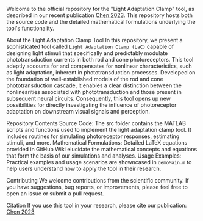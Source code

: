 Welcome to the official repository for the "Light Adaptation Clamp" tool, as described in our recent publication [Chen 2023](https://www.biorxiv.org/content/10.1101/2023.10.20.563304v1). This repository hosts both the source code and the detailed mathematical formulations underlying the tool's functionality.

About the Light Adaptation Clamp Tool
In this repository, we present a sophisticated tool called `Light Adaptation Clamp (LaC)` capable of designing light stimuli that specifically and predictably modulate phototransduction currents in both rod and cone photoreceptors. This tool adeptly accounts for and compensates for nonlinear characteristics, such as light adaptation, inherent in phototransduction processes. Developed on the foundation of well-established models of the rod and cone phototransduction cascade, it enables a clear distinction between the nonlinearities associated with phototransduction and those present in subsequent neural circuits. Consequently, this tool opens up new possibilities for directly investigating the influence of photoreceptor adaptation on downstream visual signals and perception.

Repository Contents
Source Code: The src folder contains the MATLAB scripts and functions used to implement the light adaptation clamp tool. It includes routines for simulating photoreceptor responses, estimating stimuli, and more.
Mathematical Formulations: Detailed LaTeX equations provided in GitHub Wiki elucidate the mathematical concepts and equations that form the basis of our simulations and analyses.
Usage Examples: Practical examples and usage scenarios are showncased in `demoMain.m` to help users understand how to apply the tool in their research.

Contributing
We welcome contributions from the scientific community. If you have suggestions, bug reports, or improvements, please feel free to open an issue or submit a pull request.

Citation
If you use this tool in your research, please cite our publication: [Chen 2023](https://www.biorxiv.org/content/10.1101/2023.10.20.563304v1)
